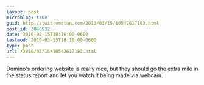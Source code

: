 ```yaml
---
layout: post
microblog: true
guid: http://twit.vmstan.com/2010/03/15/10542617183.html
post_id: 3048532
date: 2010-03-15T18:16:00-0600
lastmod: 2010-03-15T18:16:00-0600
type: post
url: /2010/03/15/10542617183.html
---
```

Domino's ordering website is really nice, but they should go the extra mile in the status report and let you watch it being made via webcam.
